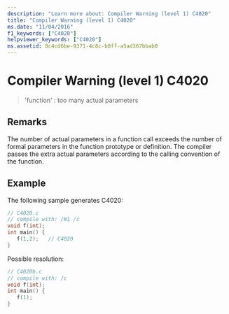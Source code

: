 ```yaml
---
description: "Learn more about: Compiler Warning (level 1) C4020"
title: "Compiler Warning (level 1) C4020"
ms.date: "11/04/2016"
f1_keywords: ["C4020"]
helpviewer_keywords: ["C4020"]
ms.assetid: 8c4cd6be-9371-4c8c-b0ff-a5ad367bbab0
---
```

# Compiler Warning (level 1) C4020

> 'function' : too many actual parameters

## Remarks

The number of actual parameters in a function call exceeds the number of formal parameters in the function prototype or definition. The compiler passes the extra actual parameters according to the calling convention of the function.

## Example

The following sample generates C4020:

```c
// C4020.c
// compile with: /W1 /c
void f(int);
int main() {
   f(1,2);   // C4020
}
```

Possible resolution:

```c
// C4020b.c
// compile with: /c
void f(int);
int main() {
   f(1);
}
```
